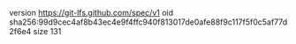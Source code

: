 version https://git-lfs.github.com/spec/v1
oid sha256:99d9cec4af8b43ec4e9f4ffc940f813017de0afe88f9c117f5f0c5af77d2f6e4
size 131
